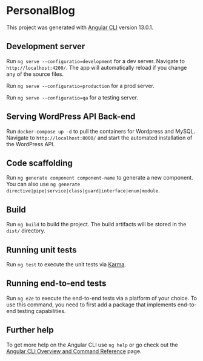 # PersonalBlog

This project was generated with [Angular CLI](https://github.com/angular/angular-cli) version 13.0.1.

## Development server

Run `ng serve --configuratio=development` for a dev server. Navigate to `http://localhost:4200/`. The app will automatically reload if you change any of the source files.

Run `ng serve --configuratio=production` for a prod server.

Run `ng serve --configuratio=qa` for a testing server.

## Serving WordPress API Back-end

Run `docker-compose up -d` to pull the containers for Wordpress and MySQL. Navigate to `http://localhost:8000/` and start the automated installation of the WordPress API.

## Code scaffolding

Run `ng generate component component-name` to generate a new component. You can also use `ng generate directive|pipe|service|class|guard|interface|enum|module`.

## Build

Run `ng build` to build the project. The build artifacts will be stored in the `dist/` directory.

## Running unit tests

Run `ng test` to execute the unit tests via [Karma](https://karma-runner.github.io).

## Running end-to-end tests

Run `ng e2e` to execute the end-to-end tests via a platform of your choice. To use this command, you need to first add a package that implements end-to-end testing capabilities.

## Further help

To get more help on the Angular CLI use `ng help` or go check out the [Angular CLI Overview and Command Reference](https://angular.io/cli) page.
